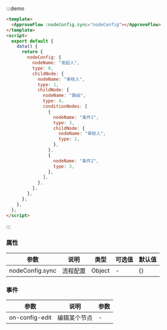 :::demo

```html
<template>
  <ApproveFlow :nodeConfig.sync="nodeConfig"></ApproveFlow>
</template>
<script>
  export default {
    data() {
      return {
        nodeConfig: {
          nodeName: "发起人",
          type: 0,
          childNode: {
            nodeName: "审核人",
            type: 1,
            childNode: {
              nodeName: "路由",
              type: 4,
              conditionNodes: [
                {
                  nodeName: "条件1",
                  type: 3,
                  childNode: {
                    nodeName: "审核人",
                    type: 1,
                  },
                },
                {
                  nodeName: "条件2",
                  type: 3,
                },
              ],
            },
          },
        },
      };
    },
  };
</script>
```

:::

### 属性

| 参数    | 说明                     | 类型  | 可选值 | 默认值 |
| ------- | ------------------------ | ----- | ------ | ------ |
| nodeConfig.sync   | 流程配置   | Object | -      | {}     |

### 事件

| 参数    | 说明                     | 参数 |
| ------- | ------------------------ |  ------ |
| on-config-edit   | 编辑某个节点   | -    |
